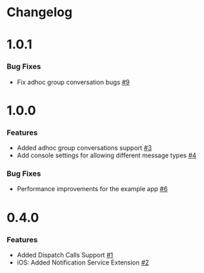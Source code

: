 # Changelog

# 1.0.1

### Bug Fixes

* Fix adhoc group conversation bugs [#9](https://github.com/zelloptt/react-native-zello-sdk/pull/9)

# 1.0.0

### Features

* Added adhoc group conversations support [#3](https://github.com/zelloptt/react-native-zello-sdk/pull/3)
* Add console settings for allowing different message types [#4](https://github.com/zelloptt/react-native-zello-sdk/pull/4)

### Bug Fixes

* Performance improvements for the example app [#6](https://github.com/zelloptt/react-native-zello-sdk/pull/6/files)

# 0.4.0

### Features

* Added Dispatch Calls Support [#1](https://github.com/zelloptt/react-native-zello-sdk/pull/1)
* iOS: Added Notification Service Extension [#2](https://github.com/zelloptt/react-native-zello-sdk/pull/2)
